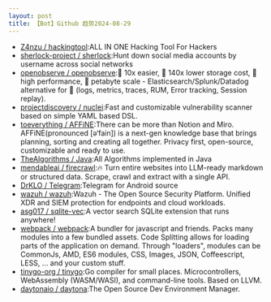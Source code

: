 ```yaml
---
layout: post
title: 【Bot】Github 趋势2024-08-29
---
```


* [Z4nzu / hackingtool](https://github.com/Z4nzu/hackingtool):ALL IN ONE Hacking Tool For Hackers
* [sherlock-project / sherlock](https://github.com/sherlock-project/sherlock):Hunt down social media accounts by username across social networks
* [openobserve / openobserve](https://github.com/openobserve/openobserve):🚀 10x easier, 🚀 140x lower storage cost, 🚀 high performance, 🚀 petabyte scale - Elasticsearch/Splunk/Datadog alternative for 🚀 (logs, metrics, traces, RUM, Error tracking, Session replay).
* [projectdiscovery / nuclei](https://github.com/projectdiscovery/nuclei):Fast and customizable vulnerability scanner based on simple YAML based DSL.
* [toeverything / AFFiNE](https://github.com/toeverything/AFFiNE):There can be more than Notion and Miro. AFFiNE(pronounced [ə‘fain]) is a next-gen knowledge base that brings planning, sorting and creating all together. Privacy first, open-source, customizable and ready to use.
* [TheAlgorithms / Java](https://github.com/TheAlgorithms/Java):All Algorithms implemented in Java
* [mendableai / firecrawl](https://github.com/mendableai/firecrawl):🔥 Turn entire websites into LLM-ready markdown or structured data. Scrape, crawl and extract with a single API.
* [DrKLO / Telegram](https://github.com/DrKLO/Telegram):Telegram for Android source
* [wazuh / wazuh](https://github.com/wazuh/wazuh):Wazuh - The Open Source Security Platform. Unified XDR and SIEM protection for endpoints and cloud workloads.
* [asg017 / sqlite-vec](https://github.com/asg017/sqlite-vec):A vector search SQLite extension that runs anywhere!
* [webpack / webpack](https://github.com/webpack/webpack):A bundler for javascript and friends. Packs many modules into a few bundled assets. Code Splitting allows for loading parts of the application on demand. Through "loaders", modules can be CommonJs, AMD, ES6 modules, CSS, Images, JSON, Coffeescript, LESS, ... and your custom stuff.
* [tinygo-org / tinygo](https://github.com/tinygo-org/tinygo):Go compiler for small places. Microcontrollers, WebAssembly (WASM/WASI), and command-line tools. Based on LLVM.
* [daytonaio / daytona](https://github.com/daytonaio/daytona):The Open Source Dev Environment Manager.
